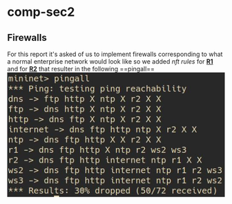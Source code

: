# comp-sec2
## Firewalls
For this report it's asked of us to implement firewalls corresponding to what a normal enterprise network would look like so we added *nft rules* for [**R1**](https://github.com/l3un4m/comp-sec2/blob/main/r1.nft) and for [**R2**](https://github.com/l3un4m/comp-sec2/blob/main/r2.nft) that resulter in the following ==pingall==
![a](pingall.png)
